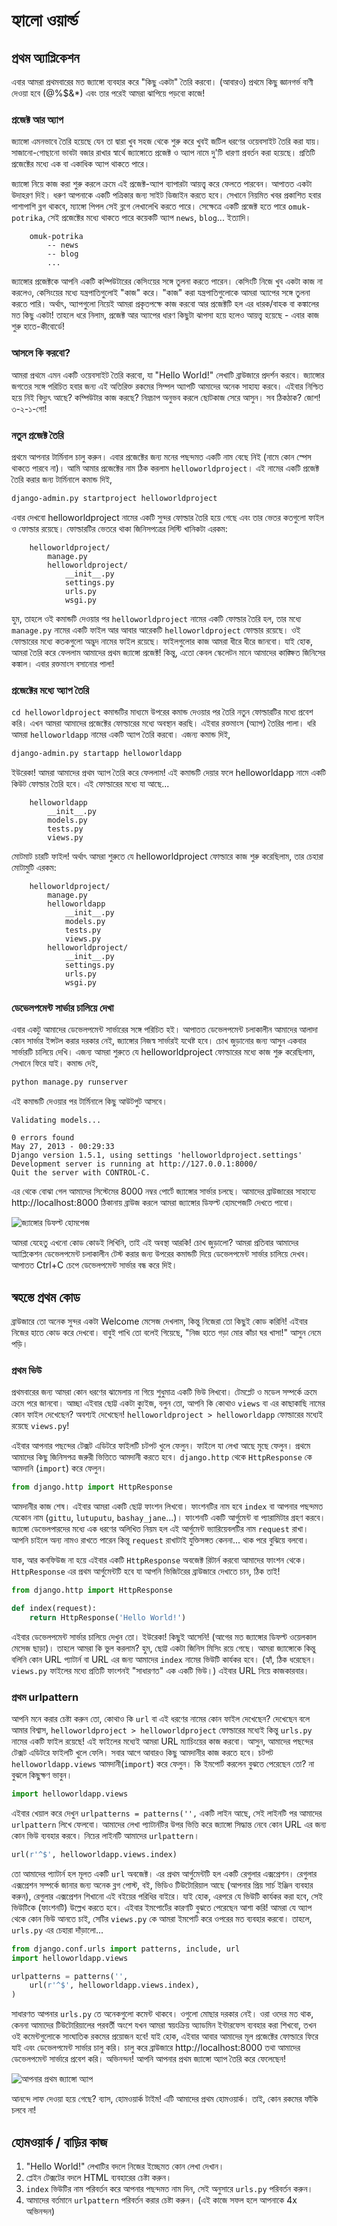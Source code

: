 # হ্যালো ওয়ার্ল্ড



## প্রথম অ্যাপ্লিকেশন

এবার আমরা প্রথমবারের মত জ্যাঙ্গো ব্যবহার করে "কিছু একটা" তৈরি করবো। (আবারও) প্রথমে কিছু জ্ঞানগর্ভ বাণী দেওয়া হবে (@%$&*) এবং তার পরেই আমরা ঝাপিয়ে পড়বো কাজে!

### প্রজেক্ট আর অ্যাপ

জ্যাঙ্গো এমনভাবে তৈরি হয়েছে যেন তা দ্বারা খুব সহজ থেকে শুরু করে খুবই জটিল ধরণের ওয়েবসাইট তৈরি করা যায়। সাজানো-গোছানো ভাবটা বজার রাখার স্বার্থে জ্যাঙ্গোতে প্রজেক্ট ও অ্যাপ নামে দু'টি ধারণা প্রবর্তন করা হয়েছে। প্রতিটি প্রজেক্টের মধ্যে এক বা একাধিক অ্যাপ থাকতে পারে।

জ্যাঙ্গো নিয়ে কাজ করা শুরু করলে ক্রমে এই প্রজেক্ট-অ্যাপ ব্যাপারটা আয়ত্ত্ব করে ফেলতে পারবেন। আপাতত একটা উদাহরণ দিই। ধরুণ আপনাকে একটি পত্রিকার জন্য সাইট ডিজাইন করতে হবে। সেখানে নিয়মিত খবর প্রকাশিত হবার পাশাপাশি ব্লগ থাকবে, ম্যাঙ্গো পিপল সেই ব্লগে লেখালেখি করতে পারে।  সেক্ষেত্রে একটি প্রজেক্ট হতে পারে `omuk-potrika`, সেই প্রজেক্টের মধ্যে থাকতে পারে কয়েকটি অ্যাপ `news`, `blog`... ইত্যাদি।

    	omuk-potrika
			-- news
			-- blog
			...

জ্যাঙ্গোর প্রজেক্টকে আপনি একটি কম্পিউটারের কেসিংয়ের সঙ্গে তুলনা করতে পারেন। কেসিংটি নিজে খুব একটা কাজ না করলেও, কেসিংয়ের মধ্যে যন্ত্রপাতিগুলোই "কাজ" করে। "কাজ" করা যন্ত্রপাতিগুলোকে আমরা অ্যাপের সঙ্গে তুলনা করতে পারি। অর্থাৎ, অ্যাপগুলো নিয়েই আমরা প্রকৃতপক্ষে কাজ করবো আর প্রজেক্টটি হল এর ধারক/বাহক বা কঙ্কালের মত কিছু একটা! তাহলে ধরে নিলাম, প্রজেক্ট আর অ্যাপের ধারণ কিছুটা ঝাপসা হয়ে হলেও আয়ত্ত্ব হয়েছে - এবার কাজ শুরু হাতে-কীবোর্ডে!

### আসলে কি করবো?

আমরা প্রথমে এমন একটি ওয়েবসাইট তৈরি করবো, যা "Hello World!" লেখাটি ব্রাউজারে প্রদর্শন করবে। জ্যাঙ্গোর জগতের সঙ্গে পরিচিত হবার জন্য এই অতিরিক্ত রকমের সিম্পল অ্যাপটি আমাদের অনেক সাহায্য করবে। এইবার নিশ্চিত হয়ে নিই বিদ্যুৎ আছে? কম্পিউটার কাজ করছে? নিম্নচাপ অনুভব করলে ছোটকাজ সেরে আসুন। সব ঠিকঠাক? জোশ! ৩-২-১-গো!

### নতুন প্রজেক্ট তৈরি

প্রথমে আপনার টার্মিনাল চালু করুন। এবার প্রজেক্টের জন্য মনের পছন্দমত একটি নাম বেছে নিই (নামে কোন স্পেস থাকতে পারবে না)। আমি আমার প্রজেক্টের নাম ঠিক করলাম `helloworldproject`। এই নামের একটি প্রজেক্ট তৈরি করার জন্য টার্মিনালে কমান্ড দিই,

```bash
django-admin.py startproject helloworldproject
```

এবার দেখবো helloworldproject নামের একটি সুন্দর ফোল্ডার তৈরি হয়ে গেছে এবং তার ভেতর কতগুলো ফাইল ও ফোল্ডার রয়েছে। ফোল্ডারটির ভেতরে থাকা জিনিসপত্রের লিস্টি খানিকটা এরকম:

		helloworldproject/
			manage.py
			helloworldproject/
				__init__.py
				settings.py
				urls.py
				wsgi.py

হুম, তাহলে ওই কমান্ডটি দেওয়ার পর `helloworldproject` নামের একটি ফোল্ডার তৈরি হল, তার মধ্যে `manage.py` নামের একটি ফাইল আর আবার আরেকটি `helloworldproject` ফোল্ডার রয়েছে। ওই ফোল্ডারের মধ্যে কতকগুলো অদ্ভুদ নামের ফাইল রয়েছে। ফাইলগুলোর কাজ আমরা ধীরে ধীরে জানবো। যাই হোক, আমরা তৈরি করে ফেললাম আমাদের প্রথম জ্যাঙ্গো প্রজেক্ট! কিন্তু, এতো কেবল স্কেলেটন মানে আমাদের কাঙ্ক্ষিত জিনিসের কঙ্কাল। এবার রক্তমাংস বসানোর পালা!

### প্রজেক্টের মধ্যে অ্যাপ তৈরি

`cd helloworldproject` কমান্ডটির মাধ্যমে উপরের কমান্ড দেওয়ার পর তৈরি নতুন ফোল্ডারটির মধ্যে প্রবেশ করি। এখন আমরা আমাদের প্রজেক্টের ফোল্ডারের মধ্যে অবস্থান করছি। এইবার রক্তমাংস (অ্যাপ) তৈরির পালা। ধরি আমরা `helloworldapp` নামের একটি অ্যাপ তৈরি করবো। এজন্য কমান্ড দিই,

```bash
django-admin.py startapp helloworldapp
```

ইউরেকা! আমরা আমাদের প্রথম অ্যাপ তৈরি করে ফেললাম! এই কমান্ডটি দেয়ার ফলে helloworldapp নামে একটি কিউট ফোল্ডার তৈরি হবে। এই ফোল্ডারের মধ্যে যা আছে...

		helloworldapp
			__init__.py
			models.py
			tests.py
			views.py

মোটমাট চারটি ফাইল! অর্থাৎ আমরা শুরুতে যে helloworldproject ফোল্ডারে কাজ শুরু করেছিলাম, তার চেহারা মোটামুটি এরকম:

		helloworldproject/
			manage.py
			helloworldapp
				__init__.py
				models.py
				tests.py
				views.py
			helloworldproject/
				__init__.py
				settings.py
				urls.py
				wsgi.py

### ডেভেলপমেন্ট সার্ভার চালিয়ে দেখা

এবার একটু আমাদের ডেভেলপমেন্ট সার্ভারের সঙ্গে পরিচিত হই। আপাতত ডেভেলপমেন্ট চলাকালীন আমাদের আলাদা কোন সার্ভার ইন্সটল করার দরকার নেই, জ্যাঙ্গোর নিজস্ব সার্ভারই যথেষ্ট হবে। চোখ জুড়ানোর জন্য আসুন একবার সার্ভারটি চালিয়ে দেখি। এজন্য আমরা শুরুতে যে helloworldproject ফোল্ডারের মধ্যে কাজ শুরু করেছিলাম, সেখানে ফিরে যাই। কমান্ড দেই,

```bash
python manage.py runserver
```

এই কমান্ডটি দেওয়ার পর টার্মিনালে কিছু আউটপুট আসবে।

```
Validating models...

0 errors found
May 27, 2013 - 00:29:33
Django version 1.5.1, using settings 'helloworldproject.settings'
Development server is running at http://127.0.0.1:8000/
Quit the server with CONTROL-C.
```

এর থেকে বোঝা গেল আমাদের সিস্টেমের 8000 নম্বর পোর্টে জ্যাঙ্গোর সার্ভার চলছে। আমাদের ব্রাউজারের সাহায্যে http://localhost:8000 ঠিকানায় ব্রাউজ করলে আমরা জ্যাঙ্গোর ডিফল্ট হোমপেজটি দেখতে পাবো।

![জ্যাঙ্গোর ডিফল্ট হোমপেজ](http://i.imgur.com/QQcEEnv.png)

আমরা যেহেতু এখনো কোড কোডই লিখিনি, তাই এই অবস্থা আরকি! চোখ জুড়ালো? আমরা প্রতিবার আমাদের অ্যাপ্লিকেশন ডেভেলপমেন্ট চলাকালীন টেস্ট করার জন্য উপরের কমান্ডটি দিয়ে ডেভেলপমেন্ট সার্ভার চালিয়ে দেখব। আপাতত Ctrl+C চেপে ডেভেলপমেন্ট সার্ভার বন্ধ করে দিই।

## স্বহস্তে প্রথম কোড

ব্রাউজারে তো অনেক সুন্দর একটা Welcome মেসেজ দেখলাম, কিন্তু নিজেরা তো কিছুই কোড করিনি! এইবার নিজের হাতে কোড করে দেখবো। বাবুই পাখি তো বলেই গিয়েছে, "নিজ হাতে গড়া মোর কাঁচা ঘর খাসা!" আসুন নেমে পড়ি।

### প্রথম ভিউ

প্রথমবারের জন্য আমরা কোন ধরণের ঝামেলায় না গিয়ে শুধুমাত্র একটি ভিউ লিখবো। টেমপ্লেট ও মডেল সম্পর্কে ক্রমে ক্রমে পরে জানবো। আচ্ছা এইবার ছোট্ট একটা ক্যুইজ, বলুন তো, আপনি কি কোথাও `views` বা এর কাছাকাছি নামের কোন ফাইল দেখেছেন? অবশ্যই দেখেছেন! `helloworldproject > helloworldapp` ফোল্ডারের মধ্যেই রয়েছে `views.py`!

এইবার আপনার পছন্দের টেক্সট এডিটরে ফাইলটি চটপট খুলে ফেলুন। ফাইলে যা লেখা আছে মুছে ফেলুন। প্রথমে আমাদের কিছু জিনিসপত্র জরুরী ভিত্তিতে আমদানী করতে হবে। `django.http` থেকে `HttpResponse` কে আমদানি (`import`) করে ফেলুন।

```python
from django.http import HttpResponse
```

আমদানীর কাজ শেষ। এইবার আমরা একটি ছোট্ট ফাংশন লিখবো। ফাংশনটির নাম হবে `index` বা আপনার পছন্দমত যেকোন নাম (`gittu`, `lutuputu`, `bashay_jane`...)। ফাংশনটি একটি আর্গুমেন্ট বা প্যারামিটার গ্রহণ করবে। জ্যাঙ্গো ডেভেলপারদের মধ্যে এক ধরণের অলিখিত নিয়ম হল এই আর্গুমেন্ট ভ্যারিয়েবলটির নাম `request` রাখা। আপনি চাইলে অন্য নামও রাখতে পারেন কিন্তু `request` রাখাটাই যুক্তিসঙ্গত কেননা... থাক পরে বুঝিয়ে বলবো।

যাক, আর কনফিউজ না হয়ে এইবার একটি `HttpResponse` অবজেক্ট রিটার্ন করবো আমাদের ফাংশন থেকে। `HttpResponse` এর প্রথম আর্গুমেন্টটি হবে যা আপনি ভিজিটরের ব্রাউজারে দেখাতে চান, ঠিক তাই!

```python
from django.http import HttpResponse

def index(request):
	return HttpResponse('Hello World!')
```

এইবার ডেভেলপমেন্ট সার্ভার চালিয়ে দেখুন তো। ইউরেকা! কিছুই আসেনি! (আগের মত জ্যাঙ্গোর ডিফল্ট ওয়েলকাল মেসেজ ছাড়া)। তাহলে আমরা কি ভুল করলাম? হুম, ছোট্ট একটা জিনিস মিসিং রয়ে গেছে। আমরা জ্যাঙ্গোকে কিন্তু বলিনি কোন URL প্যাটার্ন বা URL এর জন্য আমাদের `index` নামের ভিউটি কার্যকর হবে। (হ্যাঁ, ঠিক ধরেছেন। `views.py` ফাইলের মধ্যে প্রতিটি ফাংশনই "সাধারণত" এক একটি ভিউ।) এইবার URL নিয়ে কাজকারবার।

### প্রথম urlpattern

আপনি মনে করার চেষ্টা করুন তো, কোথাও কি `url` বা এই ধরণের নামের কোন ফাইল দেখেছেন? দেখেছেন বলে আমার বিশ্বাস, `helloworldproject > helloworldproject` ফোল্ডারের মধ্যেই কিন্তু `urls.py` নামের একটি ফাইল রয়েছে! এই ফাইলের মধ্যেই আমরা URL ম্যাচিংয়ের কাজ করবো। আসুন, আমাদের পছন্দের টেক্সট এডিটরে ফাইলটি খুলে ফেলি। সবার আগে আবারও কিছু আমদানীর কাজ করতে হবে। চটপট `helloworldapp.views` আমদানী(`import`) করে ফেলুন। কি ইমপোর্ট করলেন বুঝতে পেরেছেন তো? না বুঝলে কিছুক্ষণ ভাবুন।

```python
import helloworldapp.views
```

এইবার খেয়াল করে দেখুন `urlpatterns = patterns('',` একটি লাইন আছে, সেই লাইনটি পর আমাদের `urlpattern` লিখে ফেলবো। আমাদের লেখা প্যাটার্নটির উপর ভিত্তি করে জ্যাঙ্গো সিদ্ধান্ত নেবে কোন URL এর জন্য কোন ভিউ ব্যবহার করবে। নিচের লাইনটি আমাদের `urlpattern`।

```python
url(r'^$', helloworldapp.views.index)
```

তো আমাদের প্যাটার্ন হল মূলত একটি `url` অবজেক্ট। এর প্রথম আর্গুমেন্টটি হল একটি রেগুলার এক্সপ্রেশন। রেগুলার এক্সপ্রেশন সম্পর্কে জানার জন্য অনেক ব্লগ পোস্ট, বই, ভিডিও টিউটোরিয়াল আছে (আপনার প্রিয় সার্চ ইঞ্জিন ব্যবহার করুন), রেগুলার এক্সপ্রেশন শিখানো এই বইয়ের পরিধির বাইরে। যাই হোক, এরপরে যে ভিউটি কার্যকর করা হবে, সেই ভিউটিকে (ফাংশনটি) উল্লেখ করতে হবে। এইবার ইমপোর্টের কারণটি বুঝতে পেরেছেন আশা করি! আমরা যে অ্যাপ থেকে কোন ভিউ আনতে চাই, সেটির `views.py` কে আমরা ইমপোর্ট করে ওপরের মত ব্যবহার করবো। তাহলে, `urls.py` এর চেহারা দাঁড়ালো...

```python
from django.conf.urls import patterns, include, url
import helloworldapp.views

urlpatterns = patterns('',
    url(r'^$', helloworldapp.views.index),
)
```

সাধারণত আপনার `urls.py` তে অনেকগুলো কমেন্ট থাকবে। ওগুলো মোছার দরকার নেই। ওরা ওদের মত থাক, কেননা আমাদের টিউটোরিয়ালের পরবর্তী অংশে যখন আমরা স্বয়ংক্রিয় অ্যাডমিন ইন্টারফেস ব্যবহার করা শিখবো, তখন ওই কমেন্টগুলোকে সাংঘাতিক রকমের প্রয়োজন হবে! যাই হোক, এইবার আবার আমাদের মূল প্রজেক্টের ফোল্ডারে ফিরে যাই এবং ডেভেলপমেন্ট সার্ভার চালু করি। চালু করে ব্রাউজারে http://localhost:8000 তথা আমাদের ডেভেলপমেন্ট সার্ভারে প্রবেশ করি। অভিনন্দন! আপনি আপনার প্রথম জ্যাঙ্গো অ্যাপ তৈরি করে ফেলেছেন!

![আপনার প্রথম জ্যাঙ্গো অ্যাপ](http://i.imgur.com/ufLYbVa.png)

আনন্দে লাফ দেওয়া হয়ে গেছে? ব্যাস, হোমওয়ার্ক টাইম! এটি আমাদের প্রথম হোমওয়ার্ক। তাই, কোন রকমের ফাঁকি চলবে না!

## হোমওয়ার্ক / বাড়ির কাজ

1. "Hello World!" লেখাটির বদলে নিজের ইচ্ছেমত কোন লেখা দেখান।
2. প্লেইন টেক্সটের বদলে HTML ব্যবহারের চেষ্টা করুন।
3. `index` ভিউটির নাম পরিবর্তন করে আপনার পছন্দমত নাম দিন, সেই অনুসারে `urls.py` পরিবর্তন করুন।
4. আমাদের বর্তমানে `urlpattern` পরিবর্তন করার চেষ্টা করুন। (এই কাজে সফল হলে আপনাকে 4x অভিনন্দন) 
